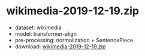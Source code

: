 # wikimedia-2019-12-19.zip

* dataset: wikimedia
* model: transformer-align
* pre-processing: normalization + SentencePiece
* download: [wikimedia-2019-12-19.zip](https://object.pouta.csc.fi/OPUS-MT-dev/en-ki/wikimedia-2019-12-19.zip)

